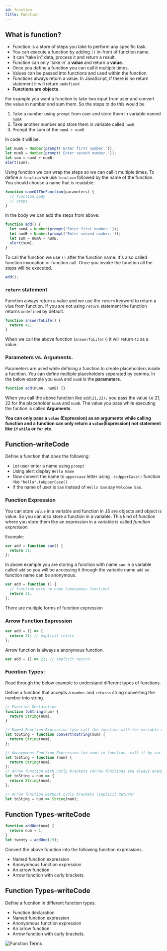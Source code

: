 ```yaml
---
id: function
title: Function
---
```


## What is function?

- Function is a store of steps you take to perform any specific task.
- You can execute a function by adding `()` in-front of function name.
- It can "take in" data, process it and return a result.
- Function can only 'take in' a **value** and return a **value**.
- Once you define a function you can call it multiple times.
- Values can be passed into functions and used within the function.
- Functions always return a value. In JavaScript, if there is no return statement it will return `undefined`
- **Functions are objects.**

For example you want a function to take two input from user and convert the value in number and sum them. So the steps to do this would be

1. Take a number using `prompt` from user and store them in variable named `numA`
2. Take another number and store them in variable called `numB`
3. Prompt the sum of the `numA + numB`

In code it will be:

```js
let numA = Number(prompt('Enter first number.'));
let numB = Number(prompt('Enter second number.'));
let sum = numA + numB;
alert(sum);
```

Using function we can wrap the steps so we can call it multiple times. To define a `function` we use `function` followed by the name of the function. You should choose a name that is readable.

```js
function nameOfTheFunction(parameters) {
  // function body
  // steps
}
```

In the body we can add the steps from above:

```js
function add() {
  let numA = Number(prompt('Enter first number.'));
  let numB = Number(prompt('Enter second number.'));
  let sum = numA + numB;
  alert(sum);
}
```

To call the function we use `()` after the function name. It's also called function invocation or function call. Once you invoke the function all the steps will be executed.

```js
add();
```

### `return` statement

Function always return a value and we use the `return` keyword to return a vlue from function. If you are not using `return` statement the function returns `undefined` by default.

```js
function answerToLife() {
  return 42;
}
```

When we call the above function (`answerToLife()`) it will return `42` as a value.

### Parameters vs. Arguments.

Parameters are used while defining a function to create placeholders inside a fucntion. You can define multiple placeholders seperated by comma. In the below example you `numA` and `numB` is the **parameters**.

```js
function add(numA, numB) {}
```

When you call the above function like `add(21,22);` you pass the value i.e 21, 22 for the placeholder `numA` and `numB`. The value you pass while executing the funtion is called **Arguments**.

**You can only pass a `value` (Expression) as an arguments while calling function and a function can only return a `value`(Expression) not statement like `if` `while` or `for` etc.**

## Function-writeCode

Define a function that does the following:

- Let user enter a name using `prompt`
- Using alert display `Hello Name`
- Now convert the name to `uppercase` letter using `.toUpperCase()` function like `"hello".toUpperCase()`
- If the name of user is `Sam` instead of `Hello Sam` say `Welcome Sam`.

### Function Expression

You can store `value` in a variable and function in JS are objects and object is value. So you can also store a function in a variable. This kind of function where you store them like an expression in a variable is called _function expression._

Example:

```js
var add = function sum() {
  return 21;
};
```

In above example you are storing a function with name `sum` in a variable called `add` so you will be accessing it through the variable name `add` so function name can be anonymous.

```js
var add = function () {
  // function with no name (anonymous function)
  return 21;
};
```

There are multiple forms of function expression

### Arrow Function Expression

```js
var add = () => {
  return 21; // explicit return
};
```

Arrow function is always a anonymous function.

```js
var add = () => 21; // implicit return
```

### Fucntion Types:

Read through the below example to understand different types of functions.

Define a function that accepts a `number` and `returns` string converting the number into string.

```js
// Function Declaration
function toString(num) {
  return String(num);
}

// Named Function Expression (you call the function with the variable name not function name)
let toSting = function convertToString(num) {
  return String(num);
};

// Anonyomous Function Expression (no name to function, call it by variable name)
let toSting = function (num) {
  return String(num);
};
// Arrow function with curly brackets (Arrow functions are always ananyomous)
let toSting = num => {
  return String(num);
};

// Arrow function without curly brackets (Implicit Return)
let toSting = num => String(num);
```

## Function Types-writeCode

```js
function addOne(num) {
  return num + 1;
}
let twenty = addOne(19);
```

Convert the above function into the following function expressions.

- Named function expression
- Anonyomous function expression
- An arrow function
- Arrow function with curly brackets.

## Function Types-writeCode

Define a fucntion in different function types.

- Function declaration
- Named function expression
- Anonyomous function expression
- An arrow function
- Arrow function with curly brackets.

![Function Terms](https://github.com/AltCampus/js_function/blob/master/assets/function.jpg)
